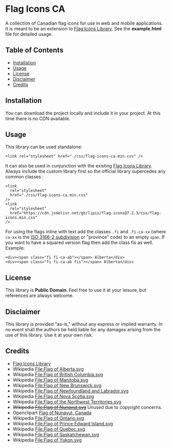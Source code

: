 # Flag Icons CA

A collection of Canadian flag icons for use in web and mobile applications. It is meant to be an extension to [Flag Icons Library](https://github.com/lipis/flag-icons). See the **example.html** file for detailed usage.

## Table of Contents
- [Installation](#installation)
- [Usage](#usage)
- [License](#license)
- [Disclaimer](#disclaimer)
- [Credits](#credits)

## Installation
You can download the project locally and include it in your project. At this time there is no CDN available.

## Usage
This library can be used standalone:
```
<link rel="stylesheet" href="./css/flag-icons-ca.min.css" />
```

It can also be used in cunjunction with the existing [Flag Icons Library](https://github.com/lipis/flag-icons). Always include the custom library first so the official library supercedes any common classes :
```
<link
  rel="stylesheet"
  href="./css/flag-icons-ca.min.css"
/>
<link
  rel="stylesheet"
  href="https://cdn.jsdelivr.net/gh/lipis/flag-icons@7.2.3/css/flag-icons.min.css"
/>
```

For using the flags inline with text add the classes `.fi` and `.fi-ca-xx` (where `ca-xx` is the [ISO 3166-2 subdivision](https://www.iso.org/obp/ui/#iso:code:3166:CA) or "province" code) to an empty `span`. If you want to have a squared version flag then add the class fis as well. Example:
```
<div><span class="fi fi-ca-ab"></span> Alberta</div>
<div><span class="fi fi-ca-ab fis"></span> Alberta</div>
```

## License
This library is **Public Domain**. Feel free to use it at your leisure, but references are always welcome.

## Disclaimer
This library is provided "as-is," without any express or implied warranty. In no event shall the authors be held liable for any damages arising from the use of this library. Use it at your own risk.

## Credits
- [Flag Icons Library](https://github.com/lipis/flag-icons)
- Wikipedia [File:Flag of Alberta.svg](https://en.m.wikipedia.org/wiki/File:Flag_of_Alberta.svg)
- Wikipedia [File:Flag of British Columbia.svg](https://en.m.wikipedia.org/wiki/File:Flag_of_British_Columbia.svg)
- Wikipedia [File:Flag of Manitoba.svg](https://en.m.wikipedia.org/wiki/File:Flag_of_Manitoba.svg)
- Wikipedia [File:Flag of New Brunswick.svg](https://en.m.wikipedia.org/wiki/File:Flag_of_New_Brunswick.svg)
- Wikipedia [File:Flag of Newfoundland and Labrador.svg](https://en.m.wikipedia.org/wiki/File:Flag_of_Newfoundland_and_Labrador.svg)
- Wikipedia [File:Flag of Nova Scotia.svg](https://en.m.wikipedia.org/wiki/File:Flag_of_Nova_Scotia.svg)
- Wikipedia [File:Flag of the Northwest Territories.svg](https://en.m.wikipedia.org/wiki/File:Flag_of_the_Northwest_Territories.svg)
- ~~Wikipedia [File:Flag of Nunavut.svg](https://en.m.wikipedia.org/wiki/File:Flag_of_Nunavut.svg)~~ Unused due to copyright concerns.
- Openclipart [Flag of Nunavut, Canada](https://openclipart.org/detail/24402/flag-of-nunavut-canada)
- Wikipedia [File:Flag of Ontario.svg](https://en.m.wikipedia.org/wiki/File:Flag_of_Ontario.svg)
- Wikipedia [File:Flag of Prince Edward Island.svg](https://en.m.wikipedia.org/wiki/File:Flag_of_Prince_Edward_Island.svg)
- Wikipedia [File:Flag of Quebec.svg](https://en.wikipedia.org/wiki/File:Flag_of_Quebec.svg)
- Wikipedia [File:Flag of Saskatchewan.svg](https://en.m.wikipedia.org/wiki/File:Flag_of_Saskatchewan.svg)
- Wikipedia [File:Flag of Yukon.svg](https://en.m.wikipedia.org/wiki/File:Flag_of_Yukon.svg)